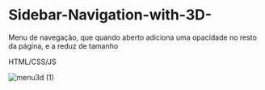# Sidebar-Navigation-with-3D-
Menu de navegação, que quando aberto adiciona uma opacidade no resto da página, e a reduz de tamanho

HTML/CSS/JS

![menu3d (1)](https://user-images.githubusercontent.com/46541402/80156919-6f2f0900-859b-11ea-8dc3-b96a048f9d38.gif)
